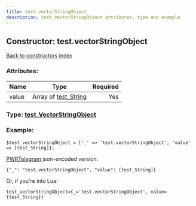 ```yaml
---
title: test.vectorStringObject
description: test_vectorStringObject attributes, type and example
---
```

## Constructor: test.vectorStringObject  
[Back to constructors index](index.md)



### Attributes:

| Name     |    Type       | Required |
|----------|:-------------:|---------:|
|value|Array of [test\_String](../constructors/test_String.md) | Yes|



### Type: [test\_VectorStringObject](../types/test_VectorStringObject.md)


### Example:

```
$test_vectorStringObject = ['_' => 'test.vectorStringObject', 'value' => [test_String]];
```  

[PWRTelegram](https://pwrtelegram.xyz) json-encoded version:

```
{"_": "test.vectorStringObject", "value": [test_String]}
```


Or, if you're into Lua:  


```
test_vectorStringObject={_='test.vectorStringObject', value={test_String}}

```


